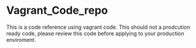 # Vagrant_Code_repo
This is a code reference using vagrant code. This should not a prodcution ready code, please review this code before applying to your production enviroment. 
